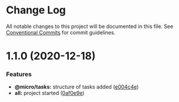 # Change Log

All notable changes to this project will be documented in this file.
See [Conventional Commits](https://conventionalcommits.org) for commit guidelines.

# 1.1.0 (2020-12-18)


### Features

* **@micro/tasks:** structure of tasks added ([e004c4e](https://github.com/lucabecci/mongo-microservices-rabbitMQ/commit/e004c4e1f44eeb8e6aeea4a7db8b8d9496e58a8f))
* **all:** project started ([0af0e9e](https://github.com/lucabecci/mongo-microservices-rabbitMQ/commit/0af0e9e01e882d81d295b2259aadc1134d632089))

